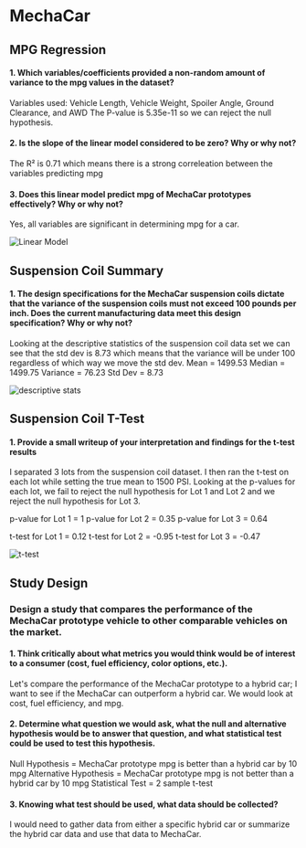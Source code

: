 # MechaCar

## MPG Regression
#### 1. Which variables/coefficients provided a non-random amount of variance to the mpg values in the dataset?

Variables used: Vehicle Length, Vehicle Weight, Spoiler Angle, Ground Clearance, and AWD
The P-value is 5.35e-11 so we can reject the null hypothesis.

#### 2. Is the slope of the linear model considered to be zero? Why or why not?

The R² is 0.71 which means there is a strong correleation between the variables predicting mpg

#### 3. Does this linear model predict mpg of MechaCar prototypes effectively? Why or why not?

Yes, all variables are significant in determining mpg for a car. 

![Linear Model]("./resources/linear_model.png")

## Suspension Coil Summary
#### 1. The design specifications for the MechaCar suspension coils dictate that the variance of the suspension coils must not exceed 100 pounds per inch. Does the current manufacturing data meet this design specification? Why or why not?

Looking at the descriptive statistics of the suspension coil data set we can see that the std dev is 8.73 which means that the variance will be under 100 regardless of which way we move the std dev. 
Mean = 1499.53
Median = 1499.75
Variance = 76.23
Std Dev = 8.73

![descriptive stats]("./resources/summary_stats.png")

## Suspension Coil T-Test
#### 1. Provide a small writeup of your interpretation and findings for the t-test results

I separated 3 lots from the suspension coil dataset. I then ran the t-test on each lot while setting the true mean to 1500 PSI. Looking at the p-values for each lot, we fail to reject the null hypothesis for Lot 1 and Lot 2 and we reject the null hypothesis for Lot 3.

p-value for Lot 1 = 1
p-value for Lot 2 = 0.35
p-value for Lot 3 = 0.64

t-test for Lot 1 = 0.12
t-test for Lot 2 = -0.95
t-test for Lot 3 = -0.47

![t-test]("./resources/ttest.png")

## Study Design
### Design a study that compares the performance of the MechaCar prototype vehicle to other comparable vehicles on the market.

#### 1. Think critically about what metrics you would think would be of interest to a consumer (cost, fuel efficiency, color options, etc.).

Let's compare the performance of the MechaCar prototype to a hybrid car; I want to see if the MechaCar can outperform a hybrid car. We would look at cost, fuel efficiency, and mpg. 

#### 2. Determine what question we would ask, what the null and alternative hypothesis would be to answer that question, and what statistical test could be used to test this hypothesis.

Null Hypothesis = MechaCar prototype mpg is better than a hybrid car by 10 mpg
Alternative Hypothesis = MechaCar prototype mpg is not better than a hybrid car by 10 mpg
Statistical Test = 2 sample t-test

#### 3. Knowing what test should be used, what data should be collected?

I would need to gather data from either a specific hybrid car or summarize the hybrid car data and use that data to MechaCar.